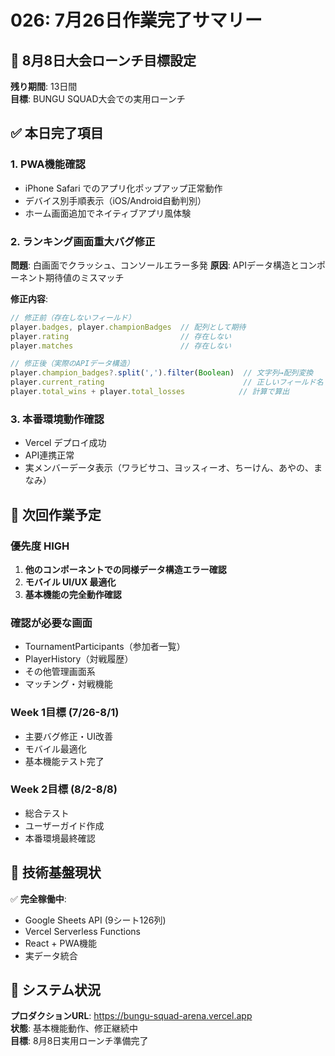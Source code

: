 # 026: 7月26日作業完了サマリー

## 🎯 8月8日大会ローンチ目標設定

**残り期間**: 13日間  
**目標**: BUNGU SQUAD大会での実用ローンチ

## ✅ 本日完了項目

### 1. PWA機能確認
- iPhone Safari でのアプリ化ポップアップ正常動作
- デバイス別手順表示（iOS/Android自動判別）
- ホーム画面追加でネイティブアプリ風体験

### 2. ランキング画面重大バグ修正
**問題**: 白画面でクラッシュ、コンソールエラー多発
**原因**: APIデータ構造とコンポーネント期待値のミスマッチ

**修正内容**:
```typescript
// 修正前（存在しないフィールド）
player.badges, player.championBadges  // 配列として期待
player.rating                         // 存在しない
player.matches                        // 存在しない

// 修正後（実際のAPIデータ構造）
player.champion_badges?.split(',').filter(Boolean)  // 文字列→配列変換
player.current_rating                               // 正しいフィールド名
player.total_wins + player.total_losses            // 計算で算出
```

### 3. 本番環境動作確認
- Vercel デプロイ成功
- API連携正常
- 実メンバーデータ表示（ワラビサコ、ヨッスィーオ、ちーけん、あやの、まなみ）

## 🔄 次回作業予定

### 優先度 HIGH
1. **他のコンポーネントでの同様データ構造エラー確認**
2. **モバイル UI/UX 最適化**
3. **基本機能の完全動作確認**

### 確認が必要な画面
- TournamentParticipants（参加者一覧）
- PlayerHistory（対戦履歴）  
- その他管理画面系
- マッチング・対戦機能

### Week 1目標 (7/26-8/1)
- 主要バグ修正・UI改善
- モバイル最適化
- 基本機能テスト完了

### Week 2目標 (8/2-8/8)  
- 総合テスト
- ユーザーガイド作成
- 本番環境最終確認

## 💪 技術基盤現状

✅ **完全稼働中**:
- Google Sheets API (9シート126列)
- Vercel Serverless Functions
- React + PWA機能
- 実データ統合

## 🚀 システム状況

**プロダクションURL**: https://bungu-squad-arena.vercel.app  
**状態**: 基本機能動作、修正継続中  
**目標**: 8月8日実用ローンチ準備完了